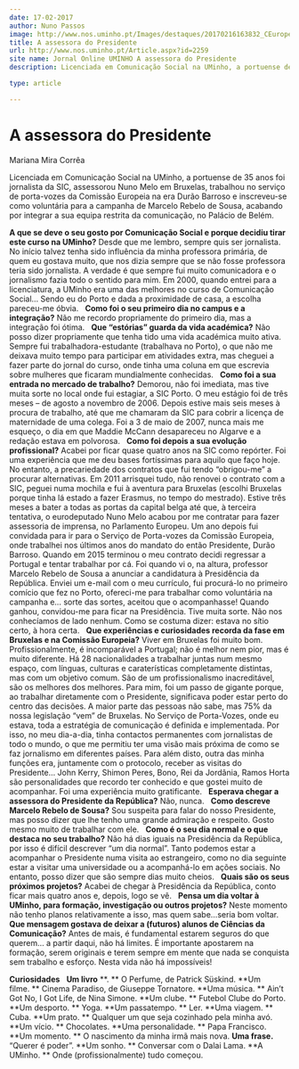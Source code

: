 ```yaml
---
date: 17-02-2017
author: Nuno Passos
image: http://www.nos.uminho.pt/Images/destaques/20170216163832_CEuropeia.jpg
title: A assessora do Presidente
url: http://www.nos.uminho.pt/Article.aspx?id=2259
site name: Jornal Online UMINHO A assessora do Presidente
description: Licenciada em Comunicação Social na UMinho, a portuense de 35 anos foi jornalista da SIC, assessorou Nuno Melo em Bruxelas, trabalhou no serviço de porta-vozes da Comissão Europeia na era Durão Barroso e inscreveu-se como voluntária para a campanha de Marcelo Rebelo de Sousa, acabando por integrar a sua equipa restrita da comunicação, no Palácio de Belém.

type: article

---
```

# A assessora do Presidente


  

Mariana Mira Corrêa

Licenciada em Comunicação Social na UMinho, a portuense de 35 anos foi jornalista da SIC, assessorou Nuno Melo em Bruxelas, trabalhou no serviço de porta-vozes da Comissão Europeia na era Durão Barroso e inscreveu-se como voluntária para a campanha de Marcelo Rebelo de Sousa, acabando por integrar a sua equipa restrita da comunicação, no Palácio de Belém.

**A que se deve o seu gosto por Comunicação Social e porque decidiu tirar este curso na UMinho?** 
Desde que me lembro, sempre quis ser jornalista. No início talvez tenha sido influência da minha professora primária, de quem eu gostava muito, que nos dizia sempre que se não fosse professora teria sido jornalista. A verdade é que sempre fui muito comunicadora e o jornalismo fazia todo o sentido para mim. Em 2000, quando entrei para a licenciatura, a UMinho era uma das melhores no curso de Comunicação Social… Sendo eu do Porto e dada a proximidade de casa, a escolha pareceu-me óbvia.
 
**Como foi o seu primeiro dia no campus e a integração?** 
Não me recordo propriamente do primeiro dia, mas a integração foi ótima.
 
**Que “estórias” guarda da vida académica?** 
Não posso dizer propriamente que tenha tido uma vida académica muito ativa. Sempre fui trabalhadora-estudante (trabalhava no Porto), o que não me deixava muito tempo para participar em atividades extra, mas cheguei a fazer parte do jornal do curso, onde tinha uma coluna em que escrevia sobre mulheres que ficaram mundialmente conhecidas.
 
**Como foi a sua entrada no mercado de trabalho?** 
Demorou, não foi imediata, mas tive muita sorte no local onde fui estagiar, a SIC Porto. O meu estágio foi de três meses – de agosto a novembro de 2006. Depois estive mais seis meses à procura de trabalho, até que me chamaram da SIC para cobrir a licença de maternidade de uma colega. Foi a 3 de maio de 2007, nunca mais me esqueço, o dia em que Maddie McCann desapareceu no Algarve e a redação estava em polvorosa.
 
**Como foi depois a sua evolução profissional?** 
Acabei por ficar quase quatro anos na SIC como repórter. Foi uma experiência que me deu bases fortíssimas para aquilo que faço hoje. No entanto, a precariedade dos contratos que fui tendo “obrigou-me” a procurar alternativas. Em 2011 arrisquei tudo, não renovei o contrato com a SIC, peguei numa mochila e fui à aventura para Bruxelas (escolhi Bruxelas porque tinha lá estado a fazer Erasmus, no tempo do mestrado). Estive três meses a bater a todas as portas da capital belga até que, à terceira tentativa, o eurodeputado Nuno Melo acabou por me contratar para fazer assessoria de imprensa, no Parlamento Europeu. Um ano depois fui convidada para ir para o Serviço de Porta-vozes da Comissão Europeia, onde trabalhei nos últimos anos do mandato do então Presidente, Durão Barroso. Quando em 2015 terminou o meu contrato decidi regressar a Portugal e tentar trabalhar por cá. Foi quando vi o, na altura, professor Marcelo Rebelo de Sousa a anunciar a candidatura à Presidência da República. Enviei um e-mail com o meu currículo, fui procurá-lo no primeiro comício que fez no Porto, ofereci-me para trabalhar como voluntária na campanha e… sorte das sortes, aceitou que o acompanhasse! Quando ganhou, convidou-me para ficar na Presidência. Tive muita sorte. Não nos conhecíamos de lado nenhum. Como se costuma dizer: estava no sítio certo, à hora certa.
 
**Que experiências e curiosidades recorda da fase em Bruxelas e na Comissão Europeia?** 
Viver em Bruxelas foi muito bom. Profissionalmente, é incomparável a Portugal; não é melhor nem pior, mas é muito diferente. Há 28 nacionalidades a trabalhar juntas num mesmo espaço, com línguas, culturas e caraterísticas completamente distintas, mas com um objetivo comum. São de um profissionalismo inacreditável, são os melhores dos melhores. Para mim, foi um passo de gigante porque, ao trabalhar diretamente com o Presidente, significava poder estar perto do centro das decisões. A maior parte das pessoas não sabe, mas 75% da nossa legislação “vem” de Bruxelas. No Serviço de Porta-Vozes, onde eu estava, toda a estratégia de comunicação é definida e implementada. Por isso, no meu dia-a-dia, tinha contactos permanentes com jornalistas de todo o mundo, o que me permitiu ter uma visão mais próxima de como se faz jornalismo em diferentes países. Para além disto, outra das minha funções era, juntamente com o protocolo, receber as visitas do Presidente… John Kerry, Shimon Peres, Bono, Rei da Jordânia, Ramos Horta são personalidades que recordo ter conhecido e que gostei muito de acompanhar. Foi uma experiência muito gratificante.
 
**Esperava chegar a assessora do Presidente da República?** 
Não, nunca.
 
**Como descreve Marcelo Rebelo de Sousa?** 
Sou suspeita para falar do nosso Presidente, mas posso dizer que lhe tenho uma grande admiração e respeito. Gosto mesmo muito de trabalhar com ele.
 
**Como é o seu dia normal e o que destaca no seu trabalho?** 
Não há dias iguais na Presidência da República, por isso é difícil descrever “um dia normal”. Tanto podemos estar a acompanhar o Presidente numa visita ao estrangeiro, como no dia seguinte estar a visitar uma universidade ou a acompanhá-lo em ações sociais. No entanto, posso dizer que são sempre dias muito cheios.
 
**Quais são os seus próximos projetos?** 
Acabei de chegar à Presidência da República, conto ficar mais quatro anos e, depois, logo se vê.
 
**Pensa um dia voltar à UMinho, para formação, investigação ou outros projetos?** 
Neste momento não tenho planos relativamente a isso, mas quem sabe…seria bom voltar.
 
**Que mensagem gostava de deixar a (futuros) alunos de Ciências da Comunicação?** 
Antes de mais, é fundamental estarem seguros do que querem… a partir daqui, não há limites. É importante apostarem na formação, serem originais e terem sempre em mente que nada se conquista sem trabalho e esforço. Nesta vida não há impossíveis!
 
 

**Curiosidades** 
 
**Um livro** **. ** O Perfume, de Patrick Süskind.
**Um filme. ** Cinema Paradiso, de Giuseppe Tornatore.
**Uma música. ** Ain’t Got No, I Got Life, de Nina Simone.
**Um clube. ** Futebol Clube do Porto.
**Um desporto. ** Yoga.
**Um passatempo. ** Ler.
**Uma viagem. ** Cuba.
**Um prato. ** Qualquer um que seja cozinhado pela minha avó.
**Um vício. ** Chocolates.
**Uma personalidade. ** Papa Francisco.
**Um momento. ** O nascimento da minha irmã mais nova.
**Uma frase.**  “Querer é poder”.
**Um sonho. ** Conversar com o Dalai Lama.
**A UMinho. ** Onde (profissionalmente) tudo começou.
 

